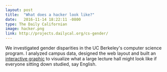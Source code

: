 ```yaml
---
layout: post
title:  "What does a hacker look like?"
date:   2016-11-14 18:22:11 -0800
type: The Daily Californian
image: hacker.png
link: http://projects.dailycal.org/cs-gender/
---
```

We investigated gender disparities in the UC Berkeley's computer science program. I analyzed campus data, designed the web layout and built an [interactive graphic](http://projects.dailycal.org/cs-gender/graphic/) to visualize what a large lecture hall might look like if everyone sitting down studied, say English.